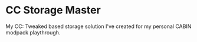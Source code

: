 # CC Storage Master
My CC: Tweaked based storage solution I've created for my personal CABIN modpack playthrough.

